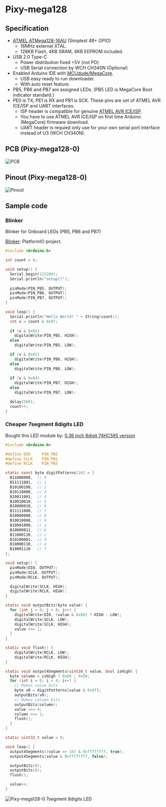 # Pixy-mega128

## Specification

* [ATMEL ATMega128-16AU](https://www.microchip.com/en-us/product/ATmega128A) (Simplest 48+ GPIO)
  * 16MHz externel XTAL.
  * 128KB Flash, 4KB SRAM, 4KB EEPROM included.
* USB 2.0 Type-C
  * Power distribution fixed +5V (not PD)
  * USB Serial connection by WCH CH340N (Optional)
* Enabled Arduino IDE with [MCUdude/MegaCore](https://github.com/MCUdude/MegaCore).
  * USB easy ready to run downloader.
  * With auto reset feature.
* PB5, PB6 and PB7 are assigned LEDs. (PB5 LED is MegaCore Boot indicator standard.)
* PE0 is TX, PE1 is RX and PB1 is SCK. These pins are set of ATMEL AVR ICE/ISP and UART interfaces.
  * ISP header is compatible for genuine [ATMEL AVR ICE/ISP](https://www.microchip.com/en-us/development-tool/atatmel-ice).
  * You have to use ATMEL AVR ICE/ISP on first time Arduino (MegaCore) firmware download.
  * UART header is requied only use for your own serial port interface instead of U3 (WCH CH340N).

## PCB (Pixy-mega128-0)

![PCB](Images/Pixy-mega128-0-pcb.png)

## Pinout (Pixy-mega128-0)

![Pinout](Images/Pixy-mega128-0-pinout.png)

## Sample code

### Blinker

Blinker for Onboard LEDs (PB5, PB6 and PB7)

[Blinker](Blinker/): PlatformIO project.

```c
#include <Arduino.h>

int count = 0;

void setup() {
  Serial.begin(115200);
  Serial.println("setup()");
  
  pinMode(PIN_PB5, OUTPUT);
  pinMode(PIN_PB6, OUTPUT);
  pinMode(PIN_PB7, OUTPUT);
}

void loop() {
  Serial.println("Hello World! " + String(count));
  int v = count & 0x07;
  
  if (v & 0x01)
    digitalWrite(PIN_PB5, HIGH);
  else
    digitalWrite(PIN_PB5, LOW);

  if (v & 0x02)
    digitalWrite(PIN_PB6, HIGH);
  else
    digitalWrite(PIN_PB6, LOW);
  
  if (v & 0x04)
    digitalWrite(PIN_PB7, HIGH);
  else
    digitalWrite(PIN_PB7, LOW);

  delay(500);
  count++;
}
```

### Cheaper 7segment 8digits LED

Bought this LED module by: [0.36 inch 8digit 74HC595 version](https://www.ebay.com/itm/334240929966?var=543243005124)

```c
#include <Arduino.h>

#define DIO     PIN_PB2
#define SCLK    PIN_PB1
#define RCLK    PIN_PB3

static const byte digitPatterns[16] = {
  B11000000,  // 0
  B11111001,  // 1
  B10100100,  // 2
  B10110000,  // 3
  B10011001,  // 4
  B10010010,  // 5
  B10000010,  // 6
  B11111000,  // 7
  B10000000,  // 8
  B10010000,  // 9
  B10001000,  // a
  B10000011,  // b
  B11000110,  // c
  B10100001,  // d
  B10000110,  // e
  B10001110   // f
};

void setup() {
  pinMode(DIO, OUTPUT);
  pinMode(SCLK, OUTPUT);
  pinMode(RCLK, OUTPUT);

  digitalWrite(SCLK, HIGH);
  digitalWrite(RCLK, HIGH);
}

static void outputBits(byte value) {
  for (int j = 0; j < 8; j++) {
    digitalWrite(DIO, (value & 0x80) ? HIGH : LOW);
    digitalWrite(SCLK, LOW);
    digitalWrite(SCLK, HIGH);
    value <<= 1;
  }
}

static void flush() {
    digitalWrite(RCLK, LOW);
    digitalWrite(RCLK, HIGH);
}

static void output4Segments(uint16_t value, bool isHigh) {
  byte column = isHigh ? 0x80 : 0x08;
  for (int i = 0; i < 4; i++) {
    // Makes value bits
    byte v0 = digitPatterns[value & 0x0f];
    outputBits(v0);
    // Makes column bits
    outputBits(column);
    value >>= 4;
    column >>= 1;
    flush();
  }
}

static uint32_t value = 0;

void loop() {
  output4Segments((value >> 16) & 0xffffffff, true);
  output4Segments(value & 0xffffffff, false);

  outputBits(0);
  outputBits(0);
  flush();

  value++;
}
```

![Pixy-mega128-0 7segment 8digits LED](Images/Pixy-mega128-0-2.jpg)
